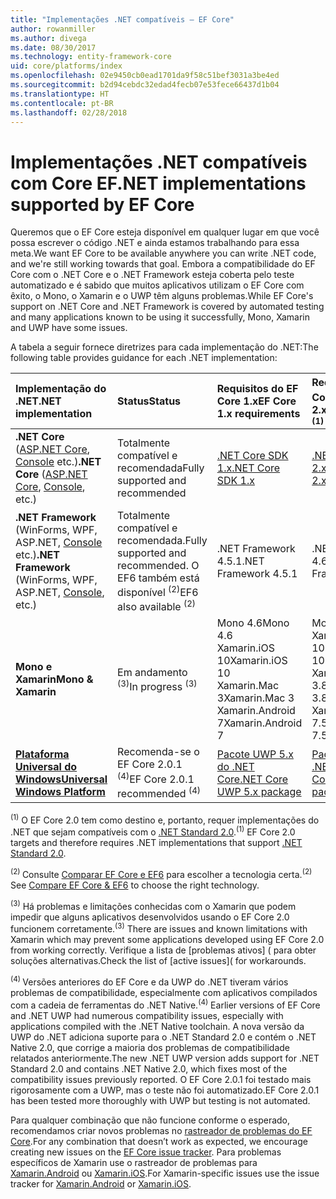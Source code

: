 ```yaml
---
title: "Implementações .NET compatíveis – EF Core"
author: rowanmiller
ms.author: divega
ms.date: 08/30/2017
ms.technology: entity-framework-core
uid: core/platforms/index
ms.openlocfilehash: 02e9450cb0ead1701da9f58c51bef3031a3be4ed
ms.sourcegitcommit: b2d94cebdc32edad4fecb07e53fece66437d1b04
ms.translationtype: HT
ms.contentlocale: pt-BR
ms.lasthandoff: 02/28/2018
---
```

# <a name="net-implementations-supported-by-ef-core"></a><span data-ttu-id="3d176-102">Implementações .NET compatíveis com Core EF</span><span class="sxs-lookup"><span data-stu-id="3d176-102">.NET implementations supported by EF Core</span></span>

<span data-ttu-id="3d176-103">Queremos que o EF Core esteja disponível em qualquer lugar em que você possa escrever o código .NET e ainda estamos trabalhando para essa meta.</span><span class="sxs-lookup"><span data-stu-id="3d176-103">We want EF Core to be available anywhere you can write .NET code, and we're still working towards that goal.</span></span> <span data-ttu-id="3d176-104">Embora a compatibilidade do EF Core com o .NET Core e o .NET Framework esteja coberta pelo teste automatizado e é sabido que muitos aplicativos utilizam o EF Core com êxito, o Mono, o Xamarin e o UWP têm alguns problemas.</span><span class="sxs-lookup"><span data-stu-id="3d176-104">While EF Core's support on .NET Core and .NET Framework is covered by automated testing and many applications known to be using it successfully, Mono, Xamarin and UWP have some issues.</span></span>

<span data-ttu-id="3d176-105">A tabela a seguir fornece diretrizes para cada implementação do .NET:</span><span class="sxs-lookup"><span data-stu-id="3d176-105">The following table provides guidance for each .NET implementation:</span></span>

| <span data-ttu-id="3d176-106">Implementação do .NET</span><span class="sxs-lookup"><span data-stu-id="3d176-106">.NET implementation</span></span>                                                                                                  | <span data-ttu-id="3d176-107">Status</span><span class="sxs-lookup"><span data-stu-id="3d176-107">Status</span></span>                                                             | <span data-ttu-id="3d176-108">Requisitos do EF Core 1.x</span><span class="sxs-lookup"><span data-stu-id="3d176-108">EF Core 1.x requirements</span></span>                                                                                | <span data-ttu-id="3d176-109">Requisitos do EF Core 2.x <sup>(1)</sup></span><span class="sxs-lookup"><span data-stu-id="3d176-109">EF Core 2.x requirements <sup>(1)</sup></span></span>                                                                 |
|:---------------------------------------------------------------------------------------------------------------------|:-------------------------------------------------------------------|:--------------------------------------------------------------------------------------------------------|:--------------------------------------------------------------------------------------------------------|
| <span data-ttu-id="3d176-110">**.NET Core** ([ASP.NET Core](../get-started/aspnetcore/index.md), [Console](../get-started/netcore/index.md) etc.)</span><span class="sxs-lookup"><span data-stu-id="3d176-110">**.NET Core** ([ASP.NET Core](../get-started/aspnetcore/index.md), [Console](../get-started/netcore/index.md), etc.)</span></span> | <span data-ttu-id="3d176-111">Totalmente compatível e recomendada</span><span class="sxs-lookup"><span data-stu-id="3d176-111">Fully supported and recommended</span></span>                                    | [<span data-ttu-id="3d176-112">.NET Core SDK 1.x</span><span class="sxs-lookup"><span data-stu-id="3d176-112">.NET Core SDK 1.x</span></span>](https://www.microsoft.com/net/core/)                                                | [<span data-ttu-id="3d176-113">.NET Core SDK 2.x</span><span class="sxs-lookup"><span data-stu-id="3d176-113">.NET Core SDK 2.x</span></span>](https://www.microsoft.com/net/core/)                                                |
| <span data-ttu-id="3d176-114">**.NET Framework** (WinForms, WPF, ASP.NET, [Console](../get-started/full-dotnet/index.md) etc.)</span><span class="sxs-lookup"><span data-stu-id="3d176-114">**.NET Framework** (WinForms, WPF, ASP.NET, [Console](../get-started/full-dotnet/index.md), etc.)</span></span>                    | <span data-ttu-id="3d176-115">Totalmente compatível e recomendada.</span><span class="sxs-lookup"><span data-stu-id="3d176-115">Fully supported and recommended.</span></span> <span data-ttu-id="3d176-116">O EF6 também está disponível <sup>(2)</sup></span><span class="sxs-lookup"><span data-stu-id="3d176-116">EF6 also available <sup>(2)</sup></span></span> | <span data-ttu-id="3d176-117">.NET Framework 4.5.1</span><span class="sxs-lookup"><span data-stu-id="3d176-117">.NET Framework 4.5.1</span></span>                                                                                    | <span data-ttu-id="3d176-118">.NET Framework 4.6.1</span><span class="sxs-lookup"><span data-stu-id="3d176-118">.NET Framework 4.6.1</span></span>                                                                                    |
| <span data-ttu-id="3d176-119">**Mono e Xamarin**</span><span class="sxs-lookup"><span data-stu-id="3d176-119">**Mono & Xamarin**</span></span>                                                                                                   | <span data-ttu-id="3d176-120">Em andamento <sup>(3)</sup></span><span class="sxs-lookup"><span data-stu-id="3d176-120">In progress <sup>(3)</sup></span></span>                                         | <span data-ttu-id="3d176-121">Mono 4.6</span><span class="sxs-lookup"><span data-stu-id="3d176-121">Mono 4.6</span></span> <br/> <span data-ttu-id="3d176-122">Xamarin.iOS 10</span><span class="sxs-lookup"><span data-stu-id="3d176-122">Xamarin.iOS 10</span></span> <br/> <span data-ttu-id="3d176-123">Xamarin.Mac 3</span><span class="sxs-lookup"><span data-stu-id="3d176-123">Xamarin.Mac 3</span></span> <br/> <span data-ttu-id="3d176-124">Xamarin.Android 7</span><span class="sxs-lookup"><span data-stu-id="3d176-124">Xamarin.Android 7</span></span>                               | <span data-ttu-id="3d176-125">Mono 5.4</span><span class="sxs-lookup"><span data-stu-id="3d176-125">Mono 5.4</span></span> <br/> <span data-ttu-id="3d176-126">Xamarin.iOS 10.14</span><span class="sxs-lookup"><span data-stu-id="3d176-126">Xamarin.iOS 10.14</span></span> <br/> <span data-ttu-id="3d176-127">Xamarin.Mac 3.8</span><span class="sxs-lookup"><span data-stu-id="3d176-127">Xamarin.Mac 3.8</span></span> <br/> <span data-ttu-id="3d176-128">Xamarin.Android 7.5</span><span class="sxs-lookup"><span data-stu-id="3d176-128">Xamarin.Android 7.5</span></span>                        |
| [<span data-ttu-id="3d176-129">**Plataforma Universal do Windows**</span><span class="sxs-lookup"><span data-stu-id="3d176-129">**Universal Windows Platform**</span></span>](../get-started/uwp/index.md)                                                        | <span data-ttu-id="3d176-130">Recomenda-se o EF Core 2.0.1 <sup>(4)</sup></span><span class="sxs-lookup"><span data-stu-id="3d176-130">EF Core 2.0.1 recommended <sup>(4)</sup></span></span>                           | [<span data-ttu-id="3d176-131">Pacote UWP 5.x do .NET Core</span><span class="sxs-lookup"><span data-stu-id="3d176-131">.NET Core UWP 5.x package</span></span>](https://www.nuget.org/packages/Microsoft.NETCore.UniversalWindowsPlatform/) | [<span data-ttu-id="3d176-132">Pacote UWP 6.x do .NET Core</span><span class="sxs-lookup"><span data-stu-id="3d176-132">.NET Core UWP 6.x package</span></span>](https://www.nuget.org/packages/Microsoft.NETCore.UniversalWindowsPlatform/) |

<span data-ttu-id="3d176-133"><sup>(1)</sup> O EF Core 2.0 tem como destino e, portanto, requer implementações do .NET que sejam compatíveis com o [.NET Standard 2.0](https://docs.microsoft.com/dotnet/standard/net-standard).</span><span class="sxs-lookup"><span data-stu-id="3d176-133"><sup>(1)</sup> EF Core 2.0 targets and therefore requires .NET implementations that support [.NET Standard 2.0](https://docs.microsoft.com/dotnet/standard/net-standard).</span></span>

<span data-ttu-id="3d176-134"><sup>(2) </sup> Consulte [Comparar EF Core e EF6](../../efcore-and-ef6/index.md) para escolher a tecnologia certa.</span><span class="sxs-lookup"><span data-stu-id="3d176-134"><sup>(2)</sup> See [Compare EF Core & EF6](../../efcore-and-ef6/index.md) to choose the right technology.</span></span>

<span data-ttu-id="3d176-135"><sup>(3)</sup> Há problemas e limitações conhecidas com o Xamarin que podem impedir que alguns aplicativos desenvolvidos usando o EF Core 2.0 funcionem corretamente.</span><span class="sxs-lookup"><span data-stu-id="3d176-135"><sup>(3)</sup> There are issues and known limitations with Xamarin which may prevent some applications developed using EF Core 2.0 from working correctly.</span></span> <span data-ttu-id="3d176-136">Verifique a lista de [problemas ativos] ([](https://github.com/aspnet/entityframeworkCore/issues?q=is%3Aopen+is%3Aissue+label%3Aarea-xamarin) para obter soluções alternativas.</span><span class="sxs-lookup"><span data-stu-id="3d176-136">Check the list of [active issues]([](https://github.com/aspnet/entityframeworkCore/issues?q=is%3Aopen+is%3Aissue+label%3Aarea-xamarin) for workarounds.</span></span>

<span data-ttu-id="3d176-137"><sup>(4) </sup> Versões anteriores do EF Core e da UWP do .NET tiveram vários problemas de compatibilidade, especialmente com aplicativos compilados com a cadeia de ferramentas do .NET Native.</span><span class="sxs-lookup"><span data-stu-id="3d176-137"><sup>(4)</sup> Earlier versions of EF Core and .NET UWP had numerous compatibility issues, especially with applications compiled with the .NET Native toolchain.</span></span> <span data-ttu-id="3d176-138">A nova versão da UWP do .NET adiciona suporte para o .NET Standard 2.0 e contém o .NET Native 2.0, que corrige a maioria dos problemas de compatibilidade relatados anteriormente.</span><span class="sxs-lookup"><span data-stu-id="3d176-138">The new .NET UWP version adds support for .NET Standard 2.0 and contains .NET Native 2.0, which fixes most of the compatibility issues previously reported.</span></span> <span data-ttu-id="3d176-139">O EF Core 2.0.1 foi testado mais rigorosamente com a UWP, mas o teste não foi automatizado.</span><span class="sxs-lookup"><span data-stu-id="3d176-139">EF Core 2.0.1 has been tested more thoroughly with UWP but testing is not automated.</span></span>

<span data-ttu-id="3d176-140">Para qualquer combinação que não funcione conforme o esperado, recomendamos criar novos problemas no [rastreador de problemas do EF Core](https://github.com/aspnet/entityframeworkcore/issues/new).</span><span class="sxs-lookup"><span data-stu-id="3d176-140">For any combination that doesn’t work as expected, we encourage creating new issues on the [EF Core issue tracker](https://github.com/aspnet/entityframeworkcore/issues/new).</span></span> <span data-ttu-id="3d176-141">Para problemas específicos de Xamarin use o rastreador de problemas para [Xamarin.Android](https://github.com/xamarin/xamarin-android/issues/new) ou [Xamarin.iOS](https://github.com/xamarin/xamarin-macios/issues/new).</span><span class="sxs-lookup"><span data-stu-id="3d176-141">For Xamarin-specific issues use the issue tracker for [Xamarin.Android](https://github.com/xamarin/xamarin-android/issues/new) or [Xamarin.iOS](https://github.com/xamarin/xamarin-macios/issues/new).</span></span>
